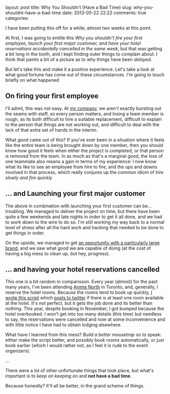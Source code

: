 layout: post
title: Why You Shouldn't (Have a Bad Time)
slug: why-you-shouldnt-have-a-bad-time
date: 2013-05-22 22:22
comments: true
categories: 

I have been putting this off for a while; almost two weeks at this point.

At first, I was going to entitle this *Why you shouldn't fire your first employee, launch your first major customer, and have your hotel reservations accidentally cancelled in the same week*, but that was getting a bit long in the tooth, and I kept finding outer things to complain about. I think that paints a bit of a picture as to why things have been *delayed*.

But let's take this and make it a positive experience. Let's take a look at what good fortune has come out of these circumstances. I'm going to touch briefly on what happened

## On firing your first employee
I'll admit, this was not easy. At [my company](http://www.willetinc.com), we aren't exactly bursting out the seams with staff, so every person matters, and losing a team member is rough, as its both difficult to hire a suitable replacement, difficult to explain to the person that things are not working out, and difficult to deal with the lack of that extra set of hands in the interim.

What good came out of this? If you've ever been in a situation where it feels like the entire team is being brought down by one member, then you should know how good it feels when either the project is completed, or that person is removed from the team. In as much as that's a marginal good, the loss of one teammate also means a gain in terms of my experience: I now know what its like to see an employee from hire to fire, and the ups and downs involved in that process, which really conjures up the common idiom of *hire slowly and fire quickly*

## ... and Launching your first major customer
The above in combination with launching your first customer can be... troubling. We managed to deliver the project on time, but there have been quite a few weekends and late nights in order to get it all done, and we had to work down to the wire to do so. I'm still working my way back to a normal level of stress after all the hard work and hacking that needed to be done to get things in order.

On the upside, we managed to get [an opportunity with a particularly large brand](http://gap.secondfunnel.com/summerdresses), and we saw what good we are capable of doing (at the cost of having a big mess to clean up, but hey, progress).

## ... and having your hotel reservations cancelled
This one is a bit random in comparisson. Every year (almost) for the past many years, I've been attending [Anime North](http://animenorth.com) in Toronto, and, generally, I reserve the hotel rooms. Because the rooms tend to book up quickly, [I wrote this script](https://github.com/nt3rp/Hotel-Tracker) which [posts to twitter](https://twitter.com/AN_HotelTracker) if there is at least one room available at the hotel. It's not perfect, but it gets the job done and its better than nothing. This year, despite booking in November, I got bumped because the hotel overbooked. I won't get into too many details (this time) but needless to say, the reservations were cancelled and now at some inconvenience and with little notice I have had to obtain lodging elsewhere.

What have I learned from this mess? *Build a better mousetrap* so to speak: either make the script better, and possibly book rooms automatically, or just book earlier (which I would rather not, as I feel it is rude to the event organizers).

...

There were a lot of other unfortunate things that took place, but what's important is to *keep on keeping on* and **not have a bad time**.

Because honestly? It'll all be better, in the grand scheme of things.
